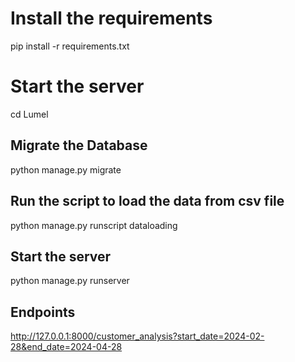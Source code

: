 # Install the requirements
pip install -r requirements.txt

# Start the server
cd Lumel

## Migrate the Database
python manage.py migrate

## Run the script to load the data from csv file
python manage.py runscript dataloading

## Start the server
python manage.py runserver

## Endpoints
http://127.0.0.1:8000/customer_analysis?start_date=2024-02-28&end_date=2024-04-28

